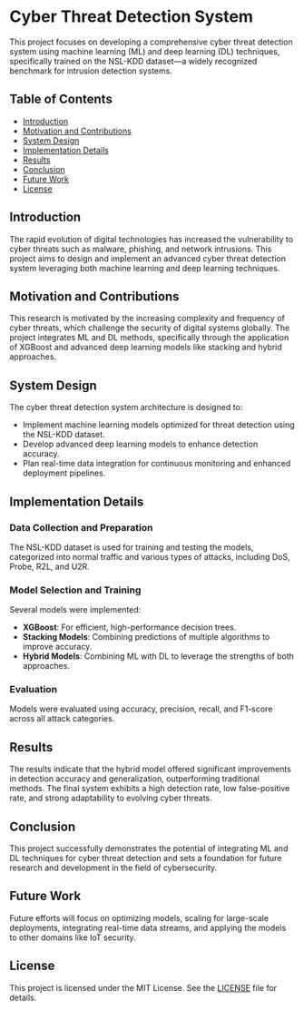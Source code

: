 # Cyber Threat Detection System

This project focuses on developing a comprehensive cyber threat detection system using machine learning (ML) and deep learning (DL) techniques, specifically trained on the NSL-KDD dataset—a widely recognized benchmark for intrusion detection systems.

## Table of Contents
- [Introduction](#introduction)
- [Motivation and Contributions](#motivation-and-contributions)
- [System Design](#system-design)
- [Implementation Details](#implementation-details)
- [Results](#results)
- [Conclusion](#conclusion)
- [Future Work](#future-work)
- [License](#license)

## Introduction

The rapid evolution of digital technologies has increased the vulnerability to cyber threats such as malware, phishing, and network intrusions. This project aims to design and implement an advanced cyber threat detection system leveraging both machine learning and deep learning techniques.

## Motivation and Contributions

This research is motivated by the increasing complexity and frequency of cyber threats, which challenge the security of digital systems globally. The project integrates ML and DL methods, specifically through the application of XGBoost and advanced deep learning models like stacking and hybrid approaches.

## System Design

The cyber threat detection system architecture is designed to:
- Implement machine learning models optimized for threat detection using the NSL-KDD dataset.
- Develop advanced deep learning models to enhance detection accuracy.
- Plan real-time data integration for continuous monitoring and enhanced deployment pipelines.

## Implementation Details

### Data Collection and Preparation
The NSL-KDD dataset is used for training and testing the models, categorized into normal traffic and various types of attacks, including DoS, Probe, R2L, and U2R.

### Model Selection and Training
Several models were implemented:
- **XGBoost**: For efficient, high-performance decision trees.
- **Stacking Models**: Combining predictions of multiple algorithms to improve accuracy.
- **Hybrid Models**: Combining ML with DL to leverage the strengths of both approaches.

### Evaluation
Models were evaluated using accuracy, precision, recall, and F1-score across all attack categories.

## Results

The results indicate that the hybrid model offered significant improvements in detection accuracy and generalization, outperforming traditional methods. The final system exhibits a high detection rate, low false-positive rate, and strong adaptability to evolving cyber threats.

## Conclusion

This project successfully demonstrates the potential of integrating ML and DL techniques for cyber threat detection and sets a foundation for future research and development in the field of cybersecurity.

## Future Work

Future efforts will focus on optimizing models, scaling for large-scale deployments, integrating real-time data streams, and applying the models to other domains like IoT security.

## License

This project is licensed under the MIT License. See the [LICENSE](LICENSE) file for details.
